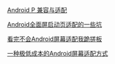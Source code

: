 [Android P 兼容与适配](https://www.jianshu.com/p/9e9e902ea039)

[Android全面屏启动页适配的一些坑](https://www.jianshu.com/p/ab0344bda165)

[看完不会Android屏幕适配我跪搓板](https://www.jianshu.com/p/5678f23faed3)

[一种极低成本的Android屏幕适配方式](https://mp.weixin.qq.com/s?__biz=MzI1MzYzMjE0MQ==&mid=2247484502&idx=2&sn=a60ea223de4171dd2022bc2c71e09351&scene=21#wechat_redirect)
